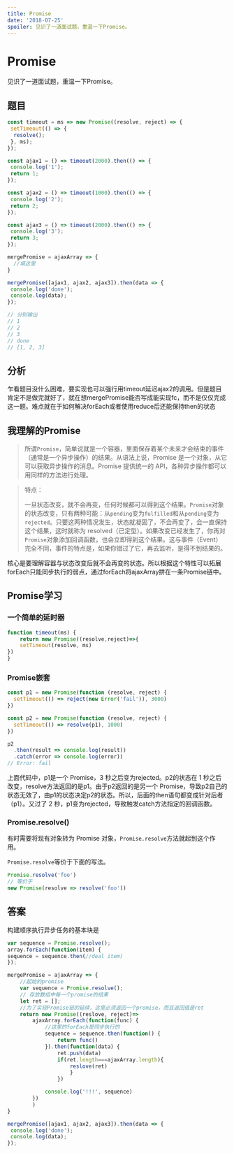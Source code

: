 ```yaml
---
title: Promise
date: '2018-07-25'
spoiler: 见识了一道面试题，重温一下Promise。
---
```


# Promise

见识了一道面试题，重温一下Promise。

## 题目

```javascript
const timeout = ms => new Promise((resolve, reject) => {
 setTimeout(() => {
  resolve();
 }, ms);
});

const ajax1 = () => timeout(2000).then(() => {
 console.log('1');
 return 1;
});

const ajax2 = () => timeout(1000).then(() => {
 console.log('2');
 return 2;
});

const ajax3 = () => timeout(2000).then(() => {
 console.log('3');
 return 3;
});

mergePromise = ajaxArray => {
  //填这里
}

mergePromise([ajax1, ajax2, ajax3]).then(data => {
 console.log('done');
 console.log(data); 
});

// 分别输出
// 1
// 2
// 3
// done
// [1, 2, 3]
```

## 分析

​	乍看题目没什么困难，要实现也可以强行用timeout延迟ajax2的调用。但是题目肯定不是做完就好了，就在想mergePromise能否写成能实现fc，而不是仅仅完成这一题。难点就在于如何解决forEach或者使用reduce后还能保持then的状态



## 我理解的Promise

> 所谓`Promise`，简单说就是一个容器，里面保存着某个未来才会结束的事件（通常是一个异步操作）的结果。从语法上说，Promise 是一个对象，从它可以获取异步操作的消息。Promise 提供统一的 API，各种异步操作都可以用同样的方法进行处理。

> 特点：
>
>   一旦状态改变，就不会再变，任何时候都可以得到这个结果。`Promise`对象的状态改变，只有两种可能：从`pending`变为`fulfilled`和从`pending`变为`rejected`。只要这两种情况发生，状态就凝固了，不会再变了，会一直保持这个结果，这时就称为 resolved（已定型）。如果改变已经发生了，你再对`Promise`对象添加回调函数，也会立即得到这个结果。这与事件（Event）完全不同，事件的特点是，如果你错过了它，再去监听，是得不到结果的。

 核心是要理解容器与状态改变后就不会再变的状态。所以根据这个特性可以拓展forEach只能同步执行的弱点，通过forEach将ajaxArray拼在一条Promise链中。



## Promise学习

### 一个简单的延时器

```javascript
function timeout(ms) {
 	return new Promise((resolve,reject)=>{
	setTimeout(resolve, ms)
})   
}
```



### Promise嵌套

```javascript
const p1 = new Promise(function (resolve, reject) {
  setTimeout(() => reject(new Error('fail')), 3000)
})

const p2 = new Promise(function (resolve, reject) {
  setTimeout(() => resolve(p1), 1000)
})

p2
  .then(result => console.log(result))
  .catch(error => console.log(error))
// Error: fail
```

上面代码中，p1是一个 Promise，3 秒之后变为rejected。p2的状态在 1 秒之后改变，resolve方法返回的是p1。由于p2返回的是另一个 Promise，导致p2自己的状态无效了，由p1的状态决定p2的状态。所以，后面的then语句都变成针对后者（p1）。又过了 2 秒，p1变为rejected，导致触发catch方法指定的回调函数。



### Promise.resolve()

有时需要将现有对象转为 Promise 对象，`Promise.resolve`方法就起到这个作用。

`Promise.resolve`等价于下面的写法。

```javascript
Promise.resolve('foo')
// 等价于
new Promise(resolve => resolve('foo'))
```



## 答案

构建顺序执行异步任务的基本块是

```javascript
var sequence = Promise.resolve();
array.forEach(function(item) {
sequence = sequence.then(//deal item)
});
```



```javascript
mergePromise = ajaxArray => {
    //起始的promise
    var sequence = Promise.resolve();
    // 存放数组中每一个promise的结果
    let ret = [];
    //为了实现Promise链的延续，这里必须返回一个promise，而且返回值是ret
    return new Promise((reslove, reject)=> 
        ajaxArray.forEach(function(func) {
        	//这里的forEach是同步执行的
            sequence = sequence.then(function() {
                return func()
            }).then(function(data) {
                ret.push(data)
                if(ret.length===ajaxArray.length){
                    reslove(ret)
                    }
                })

            console.log('!!!', sequence)
        })
        )
}

mergePromise([ajax1, ajax2, ajax3]).then(data => {
 console.log('done');
 console.log(data); 
});
```





